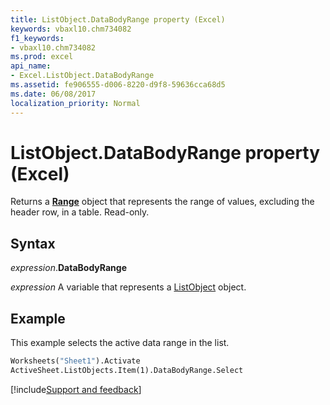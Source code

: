 ```yaml
---
title: ListObject.DataBodyRange property (Excel)
keywords: vbaxl10.chm734082
f1_keywords:
- vbaxl10.chm734082
ms.prod: excel
api_name:
- Excel.ListObject.DataBodyRange
ms.assetid: fe906555-d006-8220-d9f8-59636cca68d5
ms.date: 06/08/2017
localization_priority: Normal
---
```



# ListObject.DataBodyRange property (Excel)

Returns a **[Range](Excel.Range(object).md)** object that represents the range of values, excluding the header row, in a table. Read-only.


## Syntax

_expression_.**DataBodyRange**

_expression_ A variable that represents a [ListObject](Excel.ListObject.md) object.


## Example

This example selects the active data range in the list.


```vb
Worksheets("Sheet1").Activate 
ActiveSheet.ListObjects.Item(1).DataBodyRange.Select
```

[!include[Support and feedback](~/includes/feedback-boilerplate.md)]
